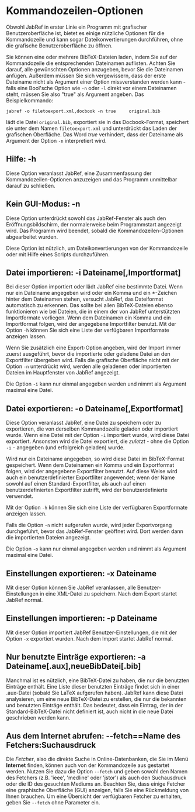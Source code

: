 # Kommandozeilen-Optionen

Obwohl JabRef in erster Linie ein Programm mit grafischer Benutzeroberfläche ist, bietet es einige nützliche Optionen für die Kommandozeile und kann sogar Dateikonvertierungen durchführen, ohne die grafische Benutzeroberfläche zu öffnen.

Sie können eine oder mehrere BibTeX-Dateien laden, indem Sie auf der Kommandozeile die entsprechenden Dateinamen auflisten. Achten Sie darauf, alle gewünschten Optionen anzugeben, bevor Sie die Dateinamen anfügen. Außerdem müssen Sie sich vergewissern, dass der erste Dateiname nicht als Argument einer Option missverstanden werden kann - falls eine Bool'sche Option wie `-n` oder `-l` direkt vor einem Dateinamen steht, müssen Sie also "true" als Argument angeben. Das Beispielkommando:

`jabref -o filetoexport.xml,docbook -n true     original.bib`

lädt die Datei `original.bib`, exportiert sie in das Docbook-Format, speichert sie unter dem Namen `filetoexport.xml` und unterdrückt das Laden der grafischen Oberfläche. Das Word *true* verhindert, dass der Dateiname als Argument der Option `-n` interpretiert wird.

## Hilfe: -h

Diese Option veranlasst JabRef, eine Zusammenfassung der Kommandozeilen-Optionen anzuzeigen und das Programm unmittelbar darauf zu schließen.

## Kein GUI-Modus: -n

Diese Option unterdrückt sowohl das JabRef-Fenster als auch den Eröffnungsbildschirm, der normalerweise beim Programmstart angezeigt wird. Das Programm wird beendet, sobald die Kommandozeilen-Optionen abgearbeitet wurden.

Diese Option ist nützlich, um Dateikonvertierungen von der Kommandozeile oder mit Hilfe eines Scripts durchzuführen.

## Datei importieren: -i Dateiname\[,Importformat\]

Bei dieser Option importiert oder lädt JabRef eine bestimmte Datei. Wenn nur ein Dateiname angegeben wird oder ein Komma und ein \*-Zeichen hinter dem Dateinamen stehen, versucht JabRef, das Dateiformat automatisch zu erkennen. Das sollte bei allen BibTeX-Dateien ebenso funktionieren wie bei Dateien, die in einem der von JabRef unterstützten Importformate vorliegen. Wenn dem Dateinamen ein Komma und ein Importformat folgen, wird der angegebene Importfilter benutzt. Mit der Option `-h` können Sie sich eine Liste der verfügbaren Importformate anzeigen lassen.

Wenn Sie zusätzlich eine Export-Option angeben, wird der Import immer zuerst ausgeführt, bevor die importierte oder geladene Datei an den Exportfilter übergeben wird. Falls die grafische Oberfläche nicht mit der Option `-n` unterdrückt wird, werden alle geladenen oder importierten Dateien im Hauptfenster von JabRef angezeigt.

Die Option `-i` kann nur einmal angegeben werden und nimmt als Argument maximal eine Datei.

## Datei exportieren: -o Dateiname\[,Exportformat\]

Diese Option veranlasst JabRef, eine Datei zu speichern oder zu exportieren, die von derselben Kommandozeile geladen oder importiert wurde. Wenn eine Datei mit der Option `-i` importiert wurde, wird diese Datei exportiert. Ansonsten wird die Datei exportiert, die *zuletzt* - ohne die Option `-i` - angegeben (und erfolgreich geladen) wurde.

Wird nur ein Dateiname angegeben, so wird diese Datei im BibTeX-Format gespeichert. Wenn dem Dateinamen ein Komma und ein Exportformat folgen, wird der angegebene Exportfilter benutzt. Auf diese Weise wird auch ein benutzerdefinierter Exportfilter angewendet; wenn der Name sowohl auf einen Standard-Exportfilter, als auch auf einen benutzerdefinierten Exportfilter zutrifft, wird der benutzerdefinierte verwendet.

Mit der Option `-h` können Sie sich eine Liste der verfügbaren Exportformate anzeigen lassen.

Falls die Option `-n` nicht aufgerufen wurde, wird jeder Exportvorgang durchgeführt, bevor das JabRef-Fenster geöffnet wird. Dort werden dann die importierten Dateien angezeigt.

Die Option `-o` kann nur einmal angegeben werden und nimmt als Argument maximal eine Datei.

## Einstellungen exportieren: -x Dateiname

Mit dieser Option können Sie JabRef veranlassen, alle Benutzer-Einstellungen in eine XML-Datei zu speichern. Nach dem Export startet JabRef normal.

## Einstellungen importieren: -p Dateiname

Mit dieser Option importiert JabRef Benutzer-Einstellungen, die mit der Option `-x` exportiert wurden. Nach dem Import startet JabRef normal.

## Nur benutzte Einträge exportieren: -a Dateiname\[.aux\],neueBibDatei\[.bib\]

Manchmal ist es nützlich, eine BibTeX-Datei zu haben, die nur die benutzten Einträge enthält. Eine Liste dieser benutzten Einträge findet sich in einer .aux-Datei (sobald Sie LaTeX aufgerufen haben). JabRef kann diese Datei analysieren, um eine neue BibTeX-Datei zu erstellen, die nur die bekannten und benutzten Einträge enthält. Das bedeutet, dass ein Eintrag, der in der Standard-BibTeX-Datei nicht definiert ist, auch nicht in die neue Datei geschrieben werden kann.

## Aus dem Internet abrufen: --fetch==Name des Fetchers:Suchausdruck

Die *Fetcher*, also die direkte Suche in Online-Datenbanken, die Sie im Menü **Internet** finden, können auch von der Kommandozeile aus gestartet werden. Nutzen Sie dazu die Option `--fetch` und geben sowohl den Namen des Fetchers (z.B. 'ieee', 'medline' oder 'jstor') als auch den Suchausdruck oder die ID des gesuchten Mediums an. Beachten Sie, dass einige Fetcher eine graphische Oberfläche (GUI) anzeigen, falls Sie eine Rückmeldung von Ihnen brauchen. Um eine Übersicht der verfügbaren Fetcher zu erhalten, geben Sie `--fetch` ohne Parameter ein.
